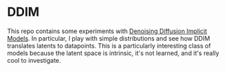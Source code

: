 # DDIM

This repo contains some experiments with [Denoising Diffusion Implicit Models](https://openreview.net/forum?id=St1giarCHLP). In particular, I play with simple distributions and see how DDIM translates latents to datapoints. This is a particularly interesting class of models because the latent space is intrinsic, it's not learned, and it's really cool to investigate.
